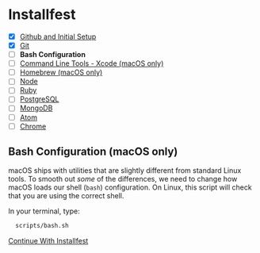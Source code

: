 # Installfest

- [x] [Github and Initial Setup](github.md)
- [x] [Git](git.md)
- [ ] **Bash Configuration**
- [ ] [Command Line Tools - Xcode (macOS only)](command_line_tools.md)
- [ ] [Homebrew (macOS only)](homebrew.md)
- [ ] [Node](node.md)
- [ ] [Ruby](ruby.md)
- [ ] [PostgreSQL](postgres.md)
- [ ] [MongoDB](mongodb.md)
- [ ] [Atom](atom.md)
- [ ] [Chrome](chrome.md)

## Bash Configuration (macOS only)

macOS ships with utilities that are slightly different from standard Linux tools.
To smooth out *some* of the differences, we need to change how macOS loads our
shell (`bash`) configuration. On Linux, this script will check that you are using
the correct shell.

 In your terminal, type:

```bash
  scripts/bash.sh
```

[Continue With Installfest](command_line_tools.md)
